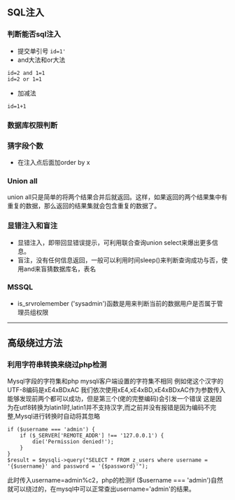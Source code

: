## SQL注入
### 判断能否sql注入
* 提交单引号 ```id=1'```
* and大法和or大法 
```
id=2 and 1=1
id=2 or 1=1 
```
* 加减法
```
id=1+1
```
### 数据库权限判断

### 猜字段个数
* 在注入点后面加order by x
### Union all
union all只是简单的将两个结果合并后就返回。这样，如果返回的两个结果集中有重复的数据，那么返回的结果集就会包含重复的数据了。

### 显错注入和盲注
*  显错注入，即带回显错误提示，可利用联合查询union select来爆出更多信息。
*  盲注，没有任何信息返回，一般可以利用时间sleep()来判断查询成功与否，使用and来盲猜数据库名，表名
### MSSQL
*  is_srvrolemember ('sysadmin')函数是用来判断当前的数据用户是否属于管理员组权限
---
## 高级绕过方法
### 利用字符串转换来绕过php检测
Mysql字段的字符集和php mysqli客户端设置的字符集不相同
例如佬这个汉字的UTF-8编码是xE4xBDxAC
我们依次使用xE4,xE4xBD,xE4xBDxAC作为参数传入
能够发现前两个都可以成功，但是第三个(佬的完整编码)会引发一个错误
这是因为在utf8转换为latin1时,latin1并不支持汉字,而之前并没有报错是因为编码不完整,Mysql进行转换时自动将其忽略
```
if ($username === 'admin') {
    if ($_SERVER['REMOTE_ADDR'] !== '127.0.0.1') {
        die('Permission denied!');
    }
}
$result = $mysqli->query("SELECT * FROM z_users where username = '{$username}' and password = '{$password}'");
```
此时传入username=admin%c2，php的检测if ($username === 'admin')自然就可以绕过的，在mysql中可以正常查出username='admin'的结果。
